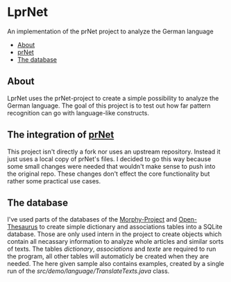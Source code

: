 # LprNet
An implementation of the prNet project to analyze the German language

- [About](#About)
- [prNet](#The-integration-of-prNet)
- [The database](#The-database)

## About
LprNet uses the prNet-project to create a simple possibility to analyze the German language. The goal of this project is to test out how far pattern recognition can go with language-like constructs.

## The integration of [prNet](#https://github.com/egiesbrecht/prNet)
This project isn't directly a fork nor uses an upstream repository. Instead it just uses a local copy of prNet's files. I decided to go this way because some small changes were needed that wouldn't make sense to push into the original repo. These changes don't effect the core functionality but rather some practical use cases.

## The database
I've used parts of the databases of the [Morphy-Project](https://euralex.org/elx_proceedings/Euralex2000/071_Wolfgang%20LEZIUS_Software%20Demonstration_Morphy%20German%20Morphology,%20Part-of-Speech%20Tagging%20and%20Applications.pdf) and [Open-Thesaurus](https://www.openthesaurus.de) to create simple dictionary and associations tables into a SQLite database. Those are only used intern in the project to create objects which contain all necassary information to analyze whole articles and similar sorts of texts.
The tables *dictionary*, *associations* and *texte* are required to run the program, all other tables will automaticly be created when they are needed. The here given sample also contains examples, created by a single run of the *src/demo/language/TranslateTexts.java* class.
